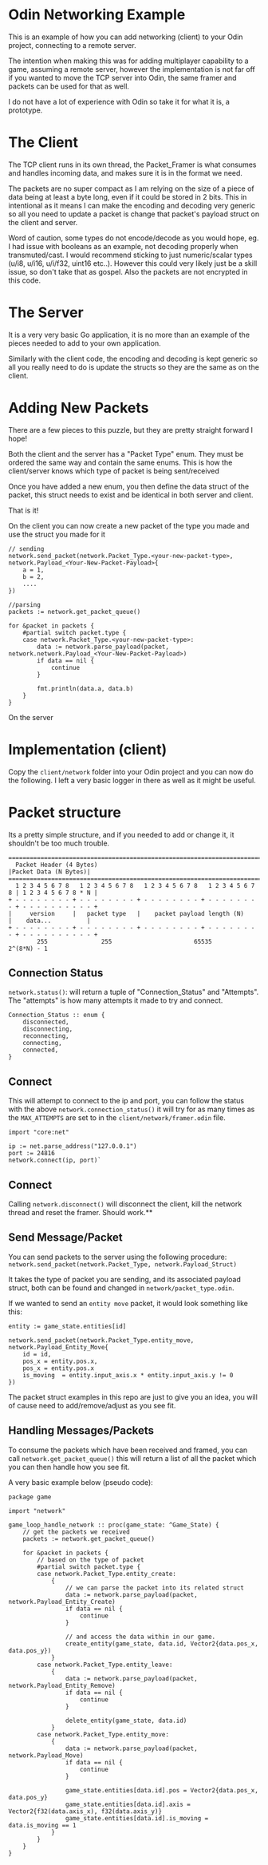 # Odin Networking Example

This is an example of how you can add networking (client) to your Odin project, connecting to a remote server.

The intention when making this was for adding multiplayer capability to a game, assuming a remote server,
however the implementation is not far off if you wanted to move the TCP server into Odin, the same
framer and packets can be used for that as well.

I do not have a lot of experience with Odin so take it for what it is, a prototype.

# The Client

The TCP client runs in its own thread, the Packet_Framer is what consumes and handles incoming data,
and makes sure it is in the format we need.

The packets are no super compact as I am relying on the size of a piece of data being at least a byte
long, even if it could be stored in 2 bits. This in intentional as it means I can make the encoding and
decoding very generic so all you need to update a packet is change that packet's payload struct on the client and server.

Word of caution, some types do not encode/decode as you would hope, eg. I had issue with booleans as an example, not decoding properly when transmuted/cast.
I would recommend sticking to just numeric/scalar types (u/i8, u/i16, u/i/f32, uint16 etc..).
However this could very likely just be a skill issue, so don't take that as gospel. Also the packets are not encrypted in this code.


# The Server

It is a very very basic Go application, it is no more than an example of the pieces needed to add to your own
application.

Similarly with the client code, the encoding and decoding is kept generic so all you really need to do
is update the structs so they are the same as on the client.


# Adding New Packets

There are a few pieces to this puzzle, but they are pretty straight forward I hope!

Both the client and the server has a "Packet Type" enum. They must be ordered the same way and contain
the same enums. This is how the client/server knows which type of packet is being sent/received

Once you have added a new enum, you then define the data struct of the packet, this struct needs to exist and be identical in both server and client.

That is it!

On the client you can now create a new packet of the type you made and use the struct you made for it

```odin
// sending
network.send_packet(network.Packet_Type.<your-new-packet-type>, network.Payload_<Your-New-Packet-Payload>{
    a = 1,
    b = 2,
    ....
})

//parsing
packets := network.get_packet_queue()

for &packet in packets {
    #partial switch packet.type {
    case network.Packet_Type.<your-new-packet-type>:
        data := network.parse_payload(packet, network.network.Payload_<Your-New-Packet-Payload>)
        if data == nil {
            continue
        }

        fmt.println(data.a, data.b)
    }
}

```

On the server

# Implementation (client)

Copy the `client/network` folder into your Odin project and you can now do the following. I left a very basic logger in there as well as it might be useful.


# Packet structure

Its a pretty simple structure, and if you needed to add or change it, it shouldn't be too much trouble.

```
========================================================================+=====================+
  Packet Header	(4 Bytes)                                               |Packet Data (N Bytes)|
========================================================================+=====================+
  1 2 3 4 5 6 7 8   1 2 3 4 5 6 7 8   1 2 3 4 5 6 7 8   1 2 3 4 5 6 7 8 | 1 2 3 4 5 6 7 8 * N |
+ - - - - - - - - + - - - - - - - - + - - - - - - - - + - - - - - - - - + - - - - - - - - - - +
|     version     |   packet type   |    packet payload length (N)      |    data...          |
+ - - - - - - - - + - - - - - - - - + - - - - - - - - + - - - - - - - - + - - - - - - - - - - +
        255               255                       65535                     2^(8*N) - 1
```


## Connection Status

`network.status()`: will return a tuple of "Connection_Status" and "Attempts". The "attempts" is how many attempts it made to try and connect.

```odin
Connection_Status :: enum {
    disconnected,
    disconnecting,
    reconnecting,
    connecting,
    connected,
}
```


## Connect 

This will attempt to connect to the ip and port, you can follow the status with the above `network.connection_status()` it will try for as many times as the `MAX_ATTEMPTS` are set to in the `client/network/framer.odin` file.

```odin
import "core:net"

ip := net.parse_address("127.0.0.1")
port := 24816
network.connect(ip, port)`
```


## Connect 

Calling `network.disconnect()` will disconnect the client, kill the network thread and reset the framer. Should work.**



## Send Message/Packet

You can send packets to the server using the following procedure: `network.send_packet(network.Packet_Type, network.Payload_Struct)`

It takes the type of packet you are sending, and its associated payload struct, both can be found and changed in `network/packet_type.odin`.

If we wanted to send an  `entity move` packet, it would look something like this:

```odin
entity := game_state.entities[id]

network.send_packet(network.Packet_Type.entity_move, network.Payload_Entity_Move{
    id = id,
    pos_x = entity.pos.x,
    pos_x = entity.pos.x
    is_moving  = entity.input_axis.x * entity.input_axis.y != 0
})
```

The packet struct examples in this repo are just to give you an idea, you will of cause need to add/remove/adjust as you see fit.


## Handling Messages/Packets

To consume the packets which have been received and framed, you can call `network.get_packet_queue()` 
this will return a list of all the packet which you can then handle how you see fit.

A very basic example below (pseudo code):

```odin
package game

import "network"

game_loop_handle_network :: proc(game_state: ^Game_State) {
    // get the packets we received
    packets := network.get_packet_queue()

    for &packet in packets {
        // based on the type of packet
        #partial switch packet.type {
        case network.Packet_Type.entity_create:
            {
                // we can parse the packet into its related struct
                data := network.parse_payload(packet, network.Payload_Entity_Create)
                if data == nil {
                    continue
                }

                // and access the data within in our game.
                create_entity(game_state, data.id, Vector2{data.pos_x, data.pos_y})
            }
        case network.Packet_Type.entity_leave:
            {
                data := network.parse_payload(packet, network.Payload_Entity_Remove)
                if data == nil {
                    continue
                }

                delete_entity(game_state, data.id)
            }
        case network.Packet_Type.entity_move:
            {
                data := network.parse_payload(packet, network.Payload_Move)
                if data == nil {
                    continue
                }

                game_state.entities[data.id].pos = Vector2{data.pos_x, data.pos_y}
                game_state.entities[data.id].axis = Vector2{f32(data.axis_x), f32(data.axis_y)}
                game_state.entities[data.id].is_moving = data.is_moving == 1
            }
        }
    }
}
```

